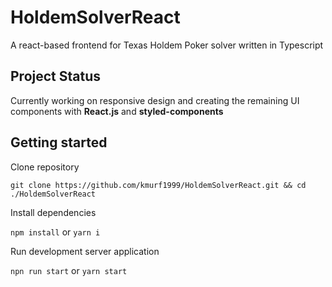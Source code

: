 # HoldemSolverReact

A react-based frontend for Texas Holdem Poker solver written in Typescript

## Project Status

Currently working on responsive design and creating the remaining UI components with **React.js** and **styled-components**

## Getting started

Clone repository

`git clone https://github.com/kmurf1999/HoldemSolverReact.git && cd ./HoldemSolverReact`

Install dependencies

`npm install` or `yarn i`

Run development server application

`npn run start` or `yarn start`
